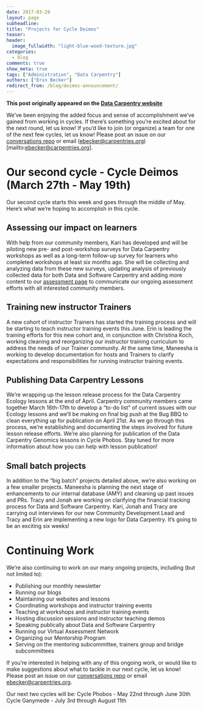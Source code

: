 ```yaml
---
date: 2017-03-29
layout: page
subheadline:
title: "Projects for Cycle Deimos"
teaser:
header:
  image_fullwidth: "light-blue-wood-texture.jpg"
categories:
  - blog
comments: true
show_meta: true
tags: ["Administration", "Data Carpentry"]
authors: ["Erin Becker"]
redirect_from: /blog/deimos-announcement/
--- 
```


**This post originally appeared on the [Data Carpentry website](https://datacarpentry.org)**

We’ve been enjoying the added focus and sense of accomplishment we’ve gained from working in cycles. If there’s something
you’re excited about for the next round, let us know! If you’d like to join (or organize) a team for one of the next few cycles,
let us know! Please post an issue on our [conversations repo](https://github.com/carpentries/conversations/issues) or email
(ebecker@carpentries.org)[mailto:ebecker@carpentries.org].

# Our second cycle - Cycle Deimos (March 27th - May 19th)  
Our second cycle starts this week and goes through the middle of May. Here’s what we’re hoping to accomplish in this cycle.

## Assessing our impact on learners  
With help from our community members, Kari has developed and will be piloting new pre- and post-workshop surveys for Data Carpentry
workshops as well as a long-term follow-up survey for learners who completed workshops at least six months ago. She will be collecting
and analyzing data from these new surveys, updating analysis of previously collected data for both Data and Software Carpentry and adding
more content to our [assessment page](http://www.datacarpentry.org/assessment/) to communicate our ongoing assessment efforts with all
interested community members.   

## Training new instructor Trainers  
A new cohort of instructor Trainers has started the training process and will be starting to teach instructor training events this June.
Erin is leading the training efforts for this new cohort and, in conjunction with Christina Koch, working cleaning and reorganizing our
instructor training curriculum to address the needs of our Trainer community. At the same time, Maneesha is working to develop
documentation for hosts and Trainers to clarify expectations and responsibilities for running instructor training events.   

## Publishing Data Carpentry Lessons
We’re wrapping up the lesson release process for the Data Carpentry Ecology lessons at the end of April. Carpentry community members
came together March 16th-17th to develop a “to-do list” of current issues with our Ecology lessons and we’ll be making on final big
push at the Bug BBQ to clean everything up for publication on April 21st. As we go through this process, we’re establishing and
documenting the steps involved for future lesson release efforts. We’re also planning for publication of the Data Carpentry Genomics
lessons in Cycle Phobos. Stay tuned for more information about how you can help with lesson publication!

## Small batch projects  
In addition to the “big batch” projects detailed above, we’re also working on a few smaller projects. Maneesha is planning the next
stage of enhancements to our internal database (AMY) and cleaning up past issues and PRs. Tracy and Jonah are working on clarifying
the financial tracking process for Data and Software Carpentry. Kari, Jonah and Tracy are carrying out interviews for our new Community
Development Lead and Tracy and Erin are implementing a new logo for Data Carpentry. It’s going to be an exciting six weeks!

# Continuing Work  
We’re also continuing to work on our many ongoing projects, including (but not limited to):  
- Publishing our monthly newsletter  
- Running our blogs  
- Maintaining our websites and lessons  
- Coordinating workshops and instructor training events  
- Teaching at workshops and instructor training events  
- Hosting discussion sessions and instructor teaching demos  
- Speaking publically about Data and Software Carpentry  
- Running our Virtual Assessment Network  
- Organizing our Mentorship Program  
- Serving on the mentoring subcommittee, trainers group and bridge subcommittees  

If you’re interested in helping with any of this ongoing work, or would like to make suggestions about what to tackle in our next
cycle, let us know! Please post an issue on our [conversations repo](https://github.com/carpentries/conversations/issues) or email
[ebecker@carpentries.org](mailto:ebecker@carpentries.org).

Our next two cycles will be:
Cycle Phobos - May 22nd through June 30th
Cycle Ganymede - July 3rd through August 11th

